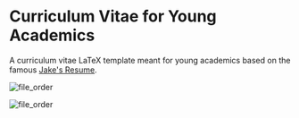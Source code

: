 # Curriculum Vitae for Young Academics
A curriculum vitae LaTeX template meant for young academics based on the famous [Jake's Resume](https://github.com/jakegut/resume).


![file_order](https://github.com/Fran-bot0/Curriculum-Vitae-for-Young-Academics/blob/main/CV/CV_page1.png)

![file_order](https://github.com/Fran-bot0/Curriculum-Vitae-for-Young-Academics/blob/main/CV/CV_page2.png)
